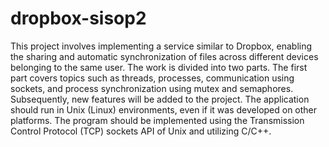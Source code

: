 # dropbox-sisop2
This project involves implementing a service similar to Dropbox, enabling the sharing and automatic synchronization of files across different devices belonging to the same user. The work is divided into two parts. The first part covers topics such as threads, processes, communication using sockets, and process synchronization using mutex and semaphores. Subsequently, new features will be added to the project. The application should run in Unix (Linux) environments, even if it was developed on other platforms. The program should be implemented using the Transmission Control Protocol (TCP) sockets API of Unix and utilizing C/C++.
